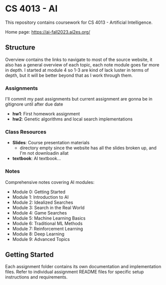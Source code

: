 # CS 4013 - AI

This repository contains coursework for CS 4013 - Artificial Intelligence.

Home page: https://ai-fall2023.ai2es.org/ 

## Structure

Overview contains the links to navigate to most of the source website, it also has a general overview of each topic, each note module goes far more in depth. I started at module 4 so 1-3 are kind of lack luster in terms of depth, but it will be better beyond that as I work through them.

### Assignments
I'll commit my past assignments but current assignment are gonna be in gitignore until after due date

- **hw1**: First homework assignment
- **hw2**: Genetic algorithms and local search implementations


### Class Resources
- **Slides**: Course presentation materials
    - directory empty since the website has all the slides broken up, and I'm not downloadin allat
- **textbook**: AI textbook...

### Notes
Comprehensive notes covering AI modules:
- Module 0: Getting Started
- Module 1: Introduction to AI
- Module 2: Idealized Searches
- Module 3: Search in the Real World
- Module 4: Game Searches
- Module 5: Machine Learning Basics
- Module 6: Traditional ML Methods
- Module 7: Reinforcement Learning
- Module 8: Deep Learning
- Module 9: Advanced Topics

## Getting Started

Each assignment folder contains its own documentation and implementation files. Refer to individual assignment README files for specific setup instructions and requirements.
